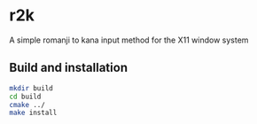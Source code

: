 # r2k

A simple romanji to kana input method for the X11 window system

## Build and installation

```sh
mkdir build
cd build
cmake ../
make install
```
